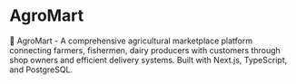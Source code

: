 # AgroMart
🌾 AgroMart - A comprehensive agricultural marketplace platform connecting farmers, fishermen, dairy producers with customers through shop owners and efficient delivery systems. Built with Next.js, TypeScript, and PostgreSQL.
